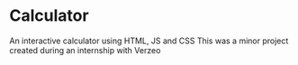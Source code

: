 # Calculator
An interactive calculator using HTML, JS and CSS
This was a minor project created during an internship with Verzeo
